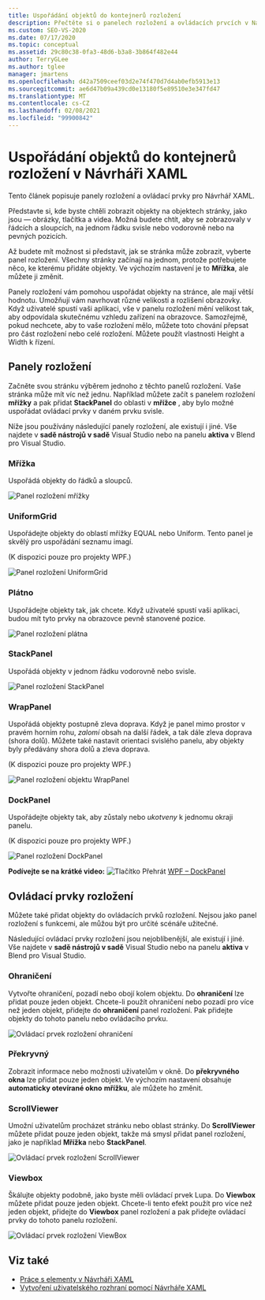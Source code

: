 ```yaml
---
title: Uspořádání objektů do kontejnerů rozložení
description: Přečtěte si o panelech rozložení a ovládacích prvcích v Návrhář XAML, které se používají k uspořádání objektů na stránce, jako jsou Grid, plátno, ohraničení a Viewbox.
ms.custom: SEO-VS-2020
ms.date: 07/17/2020
ms.topic: conceptual
ms.assetid: 29c80c38-0fa3-48d6-b3a8-3b864f482e44
author: TerryGLee
ms.author: tglee
manager: jmartens
ms.openlocfilehash: d42a7509ceef03d2e74f470d7d4ab0efb5913e13
ms.sourcegitcommit: ae6d47b09a439cd0e13180f5e89510e3e347fd47
ms.translationtype: MT
ms.contentlocale: cs-CZ
ms.lasthandoff: 02/08/2021
ms.locfileid: "99900842"
---
```

# <a name="organize-objects-into-layout-containers-in-xaml-designer"></a>Uspořádání objektů do kontejnerů rozložení v Návrháři XAML

Tento článek popisuje panely rozložení a ovládací prvky pro Návrhář XAML.

Představte si, kde byste chtěli zobrazit objekty na objektech stránky, jako jsou &mdash; obrázky, tlačítka a videa. Možná budete chtít, aby se zobrazovaly v řádcích a sloupcích, na jednom řádku svisle nebo vodorovně nebo na pevných pozicích.

Až budete mít možnost si představit, jak se stránka může zobrazit, vyberte panel rozložení. Všechny stránky začínají na jednom, protože potřebujete něco, ke kterému přidáte objekty. Ve výchozím nastavení je to **Mřížka**, ale můžete ji změnit.

Panely rozložení vám pomohou uspořádat objekty na stránce, ale mají větší hodnotu. Umožňují vám navrhovat různé velikosti a rozlišení obrazovky. Když uživatelé spustí vaši aplikaci, vše v panelu rozložení mění velikost tak, aby odpovídala skutečnému vzhledu zařízení na obrazovce. Samozřejmě, pokud nechcete, aby to vaše rozložení mělo, můžete toto chování přepsat pro část rozložení nebo celé rozložení. Můžete použít vlastnosti Height a Width k řízení.

## <a name="layout-panels"></a>Panely rozložení

Začněte svou stránku výběrem jednoho z těchto panelů rozložení. Vaše stránka může mít víc než jednu. Například můžete začít s panelem rozložení **mřížky** a pak přidat **StackPanel** do oblasti v **mřížce** , aby bylo možné uspořádat ovládací prvky v daném prvku svisle.

Níže jsou používány následující panely rozložení, ale existují i jiné. Vše najdete v **sadě nástrojů v sadě** Visual Studio nebo na panelu **aktiva** v Blend pro Visual Studio.

### <a name="grid"></a>Mřížka

Uspořádá objekty do řádků a sloupců.

![Panel rozložení mřížky](../designers/media/98b234b2-ac3b-441f-9136-98375fee87b7.png)

### <a name="uniformgrid"></a>UniformGrid

Uspořádejte objekty do oblastí mřížky EQUAL nebo Uniform. Tento panel je skvělý pro uspořádání seznamu imagí.

(K dispozici pouze pro projekty WPF.)

![Panel rozložení UniformGrid](../designers/media/928b9284-a7e8-4678-875a-656b80b78076.png)

### <a name="canvas"></a>Plátno

Uspořádejte objekty tak, jak chcete. Když uživatelé spustí vaši aplikaci, budou mít tyto prvky na obrazovce pevně stanovené pozice.

![Panel rozložení plátna](../designers/media/e1ae27f0-3a57-454e-b580-877dcea8836d.png)

### <a name="stackpanel"></a>StackPanel

Uspořádá objekty v jednom řádku vodorovně nebo svisle.

![Panel rozložení StackPanel](../designers/media/a85a7b57-b0a8-495e-b985-f0291e41d093.png)

### <a name="wrappanel"></a>WrapPanel

Uspořádá objekty postupně zleva doprava. Když je panel mimo prostor v pravém horním rohu, *zalomí* obsah na další řádek, a tak dále zleva doprava (shora dolů). Můžete také nastavit orientaci svislého panelu, aby objekty byly předávány shora dolů a zleva doprava.

(K dispozici pouze pro projekty WPF.)

![Panel rozložení objektu WrapPanel](../designers/media/b1c415fb-9a32-4a18-aa0b-308fca994ac9.png)

### <a name="dockpanel"></a>DockPanel

Uspořádejte objekty tak, aby zůstaly nebo *ukotveny* k jednomu okraji panelu.

(K dispozici pouze pro projekty WPF.)

![Panel rozložení DockPanel](../designers/media/72d46b58-9a49-4dd5-8af7-6843c0440226.png)

**Podívejte se na krátké video:** ![ Tlačítko Přehrát ](../designers/media/bldadminconsoleinitialconfigicon.PNG) [WPF – DockPanel](https://www.youtube.com/watch?v=EBH_OIM-zPo)

## <a name="layout-controls"></a>Ovládací prvky rozložení

Můžete také přidat objekty do ovládacích prvků rozložení. Nejsou jako panel rozložení s funkcemi, ale můžou být pro určité scénáře užitečné.

Následující ovládací prvky rozložení jsou nejoblíbenější, ale existují i jiné. Vše najdete v **sadě nástrojů v sadě** Visual Studio nebo na panelu **aktiva** v Blend pro Visual Studio.

### <a name="border"></a>Ohraničení

Vytvořte ohraničení, pozadí nebo obojí kolem objektu. Do **ohraničení** lze přidat pouze jeden objekt. Chcete-li použít ohraničení nebo pozadí pro více než jeden objekt, přidejte do **ohraničení** panel rozložení. Pak přidejte objekty do tohoto panelu nebo ovládacího prvku.

![Ovládací prvek rozložení ohraničení](../designers/media/e761238b-99fd-43c5-bbc4-57538b8289ff.png)

### <a name="popup"></a>Překryvný

Zobrazit informace nebo možnosti uživatelům v okně. Do **překryvného okna** lze přidat pouze jeden objekt. Ve výchozím nastavení obsahuje **automaticky otevírané okno** **mřížku**, ale můžete ho změnit.

### <a name="scrollviewer"></a>ScrollViewer

Umožní uživatelům procházet stránku nebo oblast stránky. Do **ScrollViewer** můžete přidat pouze jeden objekt, takže má smysl přidat panel rozložení, jako je například **Mřížka** nebo **StackPanel**.

![Ovládací prvek rozložení ScrollViewer](../designers/media/06b326d4-f23d-41a6-b26b-e1aff37572a7.png)

### <a name="viewbox"></a>Viewbox

Škálujte objekty podobně, jako byste měli ovládací prvek Lupa. Do **Viewbox** můžete přidat pouze jeden objekt. Chcete-li tento efekt použít pro více než jeden objekt, přidejte do **Viewbox** panel rozložení a pak přidejte ovládací prvky do tohoto panelu rozložení.

![Ovládací prvek rozložení ViewBox](../designers/media/f5b13c66-d918-4141-8a16-bd8f8628687a.png)

## <a name="see-also"></a>Viz také

- [Práce s elementy v Návrháři XAML](../xaml-tools/working-with-elements-in-xaml-designer.md)
- [Vytvoření uživatelského rozhraní pomocí Návrháře XAML](../xaml-tools/creating-a-ui-by-using-xaml-designer-in-visual-studio.md)
